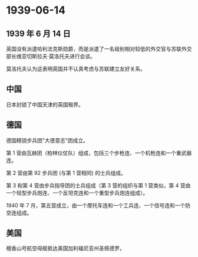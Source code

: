 # 1939-06-14

## 1939 年 6 月 14 日

英国没有派遣哈利法克斯勋爵，而是派遣了一名级别相对较低的外交官与苏联外交部长维亚切斯拉夫·莫洛托夫进行会谈。

莫洛托夫认为这表明英国并不认真考虑与苏联建立友好关系。

## 中国

日本封锁了中国天津的英国租界。

## 德国

德国精锐步兵团"大德意志"团成立。

第 1
营由瓦赫团（柏林仪仗队）组成，包括三个步枪连、一个机枪连和一个重武器连。

第 2 营由第 92 步兵团 (与第 1 营相同) 的士兵组成。

第 3 和第 4 营由步兵指导团的士兵组成（第 3 营的组织与第 1 营类似，第 4
营由一个轻型步兵炮连、一个反坦克连和一个重型步兵炮连组成）。

1940 年 7
月，第五营成立，由一个摩托车连和一个工兵连、一个信号连和一个防空连组成。

## 美国

檀香山号航空母舰抵达美国加利福尼亚州圣佩德罗。

